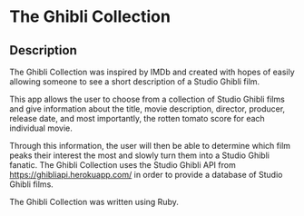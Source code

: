 # The Ghibli Collection

## Description
The Ghibli Collection was inspired by IMDb and created with hopes of easily allowing someone to see a short description of a Studio Ghibli film.

This app allows the user to choose from a collection of Studio Ghibli films and give information about the title, movie description, director, producer, release date, and most importantly, the rotten tomato score for each individual movie.

Through this information, the user will then be able to determine which film peaks their interest the most and slowly turn them into a Studio Ghibli fanatic. The Ghibli Collection uses the Studio Ghibli API from https://ghibliapi.herokuapp.com/ in order to provide a database of Studio Ghibli films.

The Ghibli Collection was written using Ruby.
